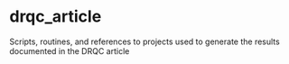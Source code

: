 # drqc_article
Scripts, routines, and references to projects used to generate the results documented in the DRQC article
